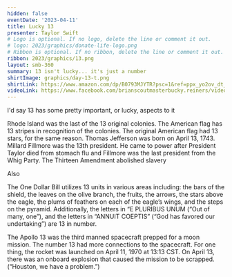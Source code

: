 ```yaml
---
hidden: false
eventDate: '2023-04-11'
title: Lucky 13
presenter: Taylor Swift
# Logo is optional. If no logo, delete the line or comment it out.
# logo: 2023/graphics/donate-life-logo.png
# Ribbon is optional. If no ribbon, delete the line or comment it out.
ribbon: 2023/graphics/13.png
layout: smb-360
summary: 13 isn't lucky... it's just a number
shirtImage: graphics/day-13-t.png
shirtLink: https://www.amazon.com/dp/B0793MJYTR?psc=1&ref=ppx_yo2ov_dt_b_product_details&customId=B07537PKB3
videoLink: https://www.facebook.com/brianscoutmasterbucky.reiners/videos/1024948915141127
---
```

I'd say 13 has some pretty important, or lucky, aspects to it

Rhode Island was the last of the 13 original colonies.
The American flag has 13 stripes in recognition of the colonies.
The original American flag had 13 stars, for the same reason.
Thomas Jefferson was born on April 13, 1743.
Millard Fillmore was the 13th president. He came to power after President Taylor died from stomach flu and Fillmore was the last president from the Whig Party.
The Thirteen Amendment abolished slavery

Also

The One Dollar Bill utilizes 13 units in various areas including: the bars of the shield, the leaves on the olive branch, the fruits, the arrows, the stars above the eagle, the plums of feathers on each of the eagle’s wings, and the steps on the pyramid. Additionally, the letters in “E PLURIBUS UNUM (“Out of many, one”), and the letters in “ANNUIT COEPTIS” (“God has favored our undertaking”) are 13 in number.

The Apollo 13 was the third manned spacecraft prepped for a moon mission. The number 13 had more connections to the spacecraft. For one thing, the rocket was launched on April 11, 1970 at 13:13 CST. On April 13, there was an onboard explosion that caused the mission to be scrapped. (“Houston, we have a problem.”)

